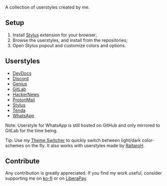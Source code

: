 A collection of userstyles created by me.

## Setup

1. Install [Stylus][] extension for your browser;
2. Browse the userstyles, and install from the repositories;
3. Open Stylus popout and customize colors and options.

[Stylus]: https://github.com/openstyles/stylus

## Userstyles

- [DevDocs](https://gitlab.com/vednoc/dark-devdocs)
- [Discord](https://gitlab.com/vednoc/dark-discord)
- [Genius](https://gitlab.com/vednoc/dark-gitlab)
- [GitLab](https://gitlab.com/vednoc/dark-genius)
- [HackerNews](https://gitlab.com/vednoc/dark-hackernews)
- [ProtonMail](https://gitlab.com/vednoc/dark-protonmail)
- [Stylus](https://gitlab.com/vednoc/dark-stylus)
- [Tenda](https://gitlab.com/vednoc/dark-tenda)
- [WhatsApp](https://github.com/vednoc/onyx)

Note: Userstyle for WhatsApp is still hosted on GitHub and only mirrored to
GitLab for the time being.

Tip: Use my [Theme Switcher][] to quickly switch between light/dark
color-schemes on the fly. It also works with userstyles made by [RaitaroH][].

[RaitaroH]: https://gitlab.com/RaitaroH
[Theme Switcher]: https://gitlab.com/vednoc/theme_switcher

## Contribute

Any contribution is greatly appreciated. If you find my work useful, consider
supporting me on [ko-fi][] or on [LiberaPay][].

[ko-fi]: https://ko-fi.com/vednoc
[LiberaPay]: https://liberapay.com/vednoc
